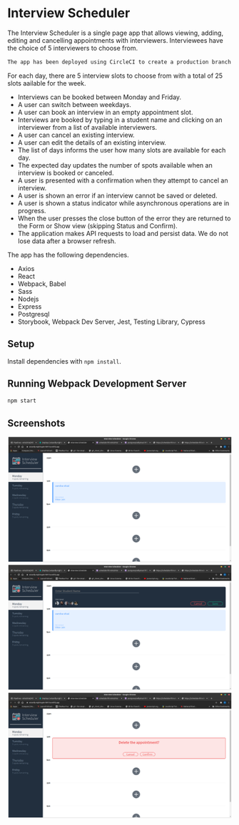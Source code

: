 # Interview Scheduler

The Interview Scheduler is a single page app that allows viewing, adding, editing and cancelling appointments with interviewers. Interviewees have the choice of 5 interviewers to choose from. 
```sh
The app has been deployed using CircleCI to create a production branch that is used by Netlify to host the app --> https://wizardly-nightingale-5b913a.netlify.app/
```

For each day, there are 5 interview slots to choose from with a total of 25 slots aailable for the week.
* Interviews can be booked between Monday and Friday.
* A user can switch between weekdays.
* A user can book an interview in an empty appointment slot.
* Interviews are booked by typing in a student name and clicking on an interviewer from a list of available interviewers.
* A user can cancel an existing interview.
* A user can edit the details of an existing interview.
* The list of days informs the user how many slots are available for each day.
* The expected day updates the number of spots available when an interview is booked or canceled.
* A user is presented with a confirmation when they attempt to cancel an interview.
* A user is shown an error if an interview cannot be saved or deleted.
* A user is shown a status indicator while asynchronous operations are in progress.
* When the user presses the close button of the error they are returned to the Form or Show view (skipping Status and Confirm).
* The application makes API requests to load and persist data. We do not lose data after a browser refresh.

The app has the following dependencies.

* Axios
* React
* Webpack, Babel
* Sass
* Nodejs
* Express
* Postgresql
* Storybook, Webpack Dev Server, Jest, Testing Library, Cypress

## Setup

Install dependencies with `npm install`.

## Running Webpack Development Server

```sh
npm start
```

## Screenshots
!["Initial Screen"](https://github.com/rahulshial/scheduler/blob/master/docs/Initial%20screen.png)
!["Create New Appointment"](https://github.com/rahulshial/scheduler/blob/master/docs/Create%20New%20appointment.png)
!["Cancel Appointment"](https://github.com/rahulshial/scheduler/blob/master/docs/Delete%20Existing%20Appointment.png)
